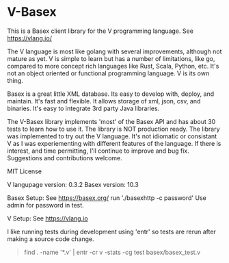 V-Basex
=======

This is a Basex client library for the V programming language. See https://vlang.io/ 

The V language is most like golang with several improvements, although not mature as yet.
V is simple to learn but has a number of limitations, like go, compared to
more concept rich languages like Rust, Scala, Python, etc. It's not an object oriented 
or functional programming language. V is its own thing. 

Basex is a great little XML database. Its easy to develop with, deploy, and maintain.
It's fast and flexible. It allows storage of xml, json, csv, and binaries. It's easy
to integrate 3rd party Java libraries.


The V-Basex library implements 'most' of the Basex API and has about 30 tests to learn how
to use it. The library is NOT production ready. The library  was implemented to try out 
the V language. It's not idiomatic or consistant V as I was experiementing with different 
features of the language. If there is interest, and time permitting, I'll continue to improve
and bug fix. Suggestions and contributions welcome.

MIT License

V langupage version:   0.3.2 
Basex version:        10.3

Basex Setup:
See https://basex.org/ 
run './basexhttp -c password'
Use admin for password in test.


V Setup:
See https://vlang.io 


I like running tests during development using 'entr' so tests are rerun after making a source code change.
>find . -name '*.v' | entr -cr v -stats -cg test basex/basex_test.v

